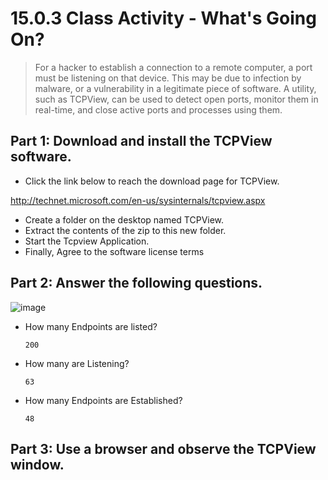 # 15.0.3 Class Activity - What's Going On?

> For a hacker to establish a connection to a remote computer, a port must be listening on that device. This
may be due to infection by malware, or a vulnerability in a legitimate piece of software. A utility, such as
TCPView, can be used to detect open ports, monitor them in real-time, and close active ports and processes
using them.

## Part 1: Download and install the TCPView software.

* Click the link below to reach the download page for TCPView.

http://technet.microsoft.com/en-us/sysinternals/tcpview.aspx

* Create a folder on the desktop named TCPView.
* Extract the contents of the zip to this new folder.
* Start the Tcpview Application.
* Finally, Agree to the software license terms

## Part 2: Answer the following questions.

![image](https://github.com/tousif13/CISCO_CyberOps/assets/33444140/ca9aa405-f689-4039-9d2e-da6da105a73c)

* How many Endpoints are listed?

      200

* How many are Listening?

      63

* How many Endpoints are Established?

      48

## Part 3: Use a browser and observe the TCPView window.

